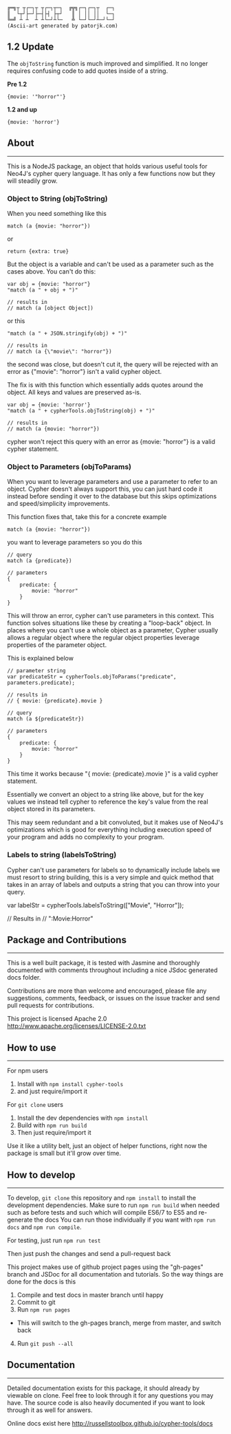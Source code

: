     ╔═╗┬ ┬┌─┐┬ ┬┌─┐┬─┐  ╔╦╗┌─┐┌─┐┬  ┌─┐
    ║  └┬┘├─┘├─┤├┤ ├┬┘   ║ │ ││ ││  └─┐
    ╚═╝ ┴ ┴  ┴ ┴└─┘┴└─   ╩ └─┘└─┘┴─┘└─┘
    (Ascii-art generated by patorjk.com)

## 1.2 Update

The `objToString` function is much improved and simplified. It no longer
requires confusing code to add quotes inside of a string.

**Pre 1.2**

    {movie: '"horror"'}

**1.2 and up**

    {movie: 'horror'}

## About
-----------------

This is a NodeJS package, an object that holds various useful tools for Neo4J's
cypher query language. It has only a few functions now but they will steadily
grow.

### Object to String (objToString)

When you need something like this

    match (a {movie: "horror"})

or

    return {extra: true}

But the object is a variable and can't be used as a parameter such as the cases
above. You can't do this:

    var obj = {movie: "horror"}
    "match (a " + obj + ")"

    // results in
    // match (a [object Object])

or this

    "match (a " + JSON.stringify(obj) + ")"

    // results in
    // match (a {\"movie\": "horror"})

the second was close, but doesn't cut it, the query will be rejected with an error
as {\"movie\": "horror"} isn't a valid cypher object.

The fix is with this function which essentially adds quotes around the object.
All keys and values are preserved as-is.

    var obj = {movie: 'horror'}
    "match (a " + cypherTools.objToString(obj) + ")"

    // results in
    // match (a {movie: "horror"})

cypher won't reject this query with an error as {movie: "horror"} is a valid
cypher statement.

### Object to Parameters (objToParams)

When you want to leverage parameters and use a parameter to refer to an object.
Cypher doesn't always support this, you can just hard code it instead before sending
it over to the database but this skips optimizations and speed/simplicity
improvements.

This function fixes that, take this for a concrete example

    match (a {movie: "horror"})

you want to leverage parameters so you do this

    // query
    match (a {predicate})

    // parameters
    {
        predicate: {
            movie: "horror"
        }
    }

This will throw an error, cypher can't use parameters in this context. This function
solves situations like these by creating a "loop-back" object. In places where you
can't use a whole object as a parameter, Cypher usually allows a regular object
where the regular object properties leverage properties of the parameter object.

This is explained below

    // parameter string
    var predicateStr = cypherTools.objToParams("predicate", parameters.predicate);

    // results in
    // { movie: {predicate}.movie }

    // query
    match (a ${predicateStr})

    // parameters
    {
        predicate: {
            movie: "horror"
        }
    }

This time it works because "{ movie: {predicate}.movie }" is a valid cypher statement.

Essentially we convert an object to a string like above, but for the key values
we instead tell cypher to reference the key's value from the real object stored
in its parameters.

This may seem redundant and a bit convoluted, but it makes use of Neo4J's optimizations
which is good for everything including execution speed of your program and adds
no complexity to your program.

### Labels to string (labelsToString)

Cypher can't use parameters for labels so to dynamically include labels we must
resort to string building, this is a very simple and quick method that takes in
an array of labels and outputs a string that you can throw into your query.

var labelStr = cypherTools.labelsToString(["Movie", "Horror"]);

// Results in
// ":Movie:Horror"

## Package and Contributions
-----------------

This is a well built package, it is tested with Jasmine and thoroughly documented
with comments throughout including a nice JSdoc generated docs folder.

Contributions are more than welcome and encouraged, please file any suggestions, comments,
feedback, or issues on the issue tracker and send pull requests for
contributions.

This project is licensed Apache 2.0
http://www.apache.org/licenses/LICENSE-2.0.txt

## How to use
-----------------

For npm users

1. Install with `npm install cypher-tools`
2. and just require/import it

For `git clone` users

1. Install the dev dependencies with `npm install`
2. Build with `npm run build`
3. Then just require/import it

Use it like a utility belt, just an object of helper functions, right now
the package is small but it'll grow over time.

## How to develop
-----------------

To develop, `git clone` this repository and `npm install` to install the
development dependencies. Make sure to run `npm run build` when
needed such as before tests and such which will compile ES6/7 to ES5 and
re-generate the docs You can run those individually if you want with
`npm run docs` and `npm run compile`.

For testing, just run `npm run test`

Then just push the changes and send a pull-request back

This project makes use of github project pages using the "gh-pages" branch and
JSDoc for all documentation and tutorials. So the way things are done for the
docs is this

1. Compile and test docs in master branch until happy
2. Commit to git
3. Run `npm run pages`
 * This will switch to the gh-pages branch, merge from master, and switch back
4. Run `git push --all`

## Documentation
-----------------

Detailed documentation exists for this package, it should already by viewable
on clone. Feel free to look through it for any questions you may have. The
source code is also heavily documented if you want to look through it
as well for answers.

Online docs exist here http://russellstoolbox.github.io/cypher-tools/docs
